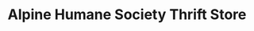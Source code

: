 ---
title: "Alpine Humane Society Thrift Store"
url: /alpine/alpine-humane-society-thrift-store/
shop: charity
---